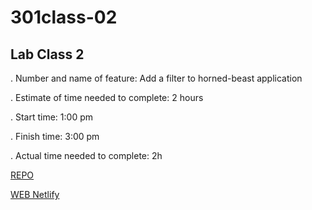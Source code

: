 # 301class-02

## Lab Class 2

. Number and name of feature: Add a filter to horned-beast application

. Estimate of time needed to complete: 2 hours

. Start time: 1:00 pm

. Finish time: 3:00 pm

. Actual time needed to complete: 2h

[REPO](https://github.com/VMO2020/horned-beast)

[WEB Netlify](https://vmog-horned-beasts.netlify.app/#top)

